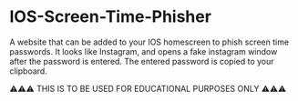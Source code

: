 # IOS-Screen-Time-Phisher
A website that can be added to your IOS homescreen to phish screen time passwords. It looks like Instagram, and opens a fake instagram window after the password is entered. The entered password is copied to your clipboard.

⚠️⚠️⚠️ THIS IS TO BE USED FOR EDUCATIONAL PURPOSES ONLY ⚠️⚠️⚠️
